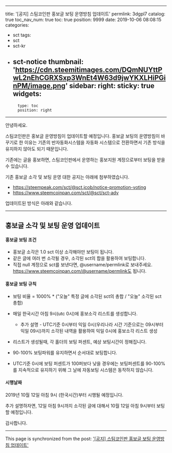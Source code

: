 
---
title: '[공지] 스팀코인판 홍보글 보팅 운영방침 업데이트'
permlink: 3dgpl7
catalog: true
toc_nav_num: true
toc: true
position: 9999
date: 2019-10-06 08:08:15
categories:
- sct
tags:
- sct
- sct-kr
- sct-notice
thumbnail: 'https://cdn.steemitimages.com/DQmNUYttPwL2nEhCGRXSxp3WnEt4W63d9jwYKXLHiPGinPM/image.png'
sidebar:
    right:
        sticky: true
widgets:
    -
        type: toc
        position: right
---


안녕하세요.

스팀코인판은 홍보글 운영방침이 업데이트할 예정입니다. 홍보글 보팅의 운영방침이 바꾸기로 한 이유는 기존의 반자동화시스템을 자동화 시스템으로 전환하면서 기존 방식을 유지하지 않아도 되기 때문입니다.

기존에는 글을 홍보하면, 스팀코인판에서 운영하는 홍보지원 계정으로부터 보팅을 받을 수 있습니다.  

기존 홍보글 소각 및 보팅 운영 대한 공지는 아래에 첨부하였습니다.

* https://steempeak.com/sct/@sct.jcob/notice-promotion-voting
* https://www.steemcoinpan.com/sct/@sct/sct-adv

업데이트된 방식은 아래와 같습니다.

---

## 홍보글 소각 및 보팅 운영 업데이트

#### 홍보글 보팅 조건
* 홍보글 소각은 1.0 sct 이상 소각해야만 보팅이 됩니다.
* 같은 글에 여러 번 소각될 경우, 소각된 sct의 합을 활용하여 보팅합니다.
* 직접 null 계정으로 sct를 보낸다면, @username/permlink로 보내주세요. https://www.steemcoinpan.com/@username/permlink도 됩니다.

#### 홍보글 보팅 규칙

* 보팅 비율 = 1000% * ("오늘" 특정 글에  소각된 sct의 총합 / "오늘" 소각된 sct 총합)
* 매일 한국시간 아침 9시(utc 0시)에 홍보소각 리스트를 생성합니다. 
    * 추가 설명 - UTC기준 0시부터 익일 0시(우리나라 시간 기준으로는 09시부터 익일 09시)까지 소각된 내역을 활용하여 익일 0시에 홍보소각 리스트 생성
* 리스트가 생성될때, 각 홀더의 보팅 퍼센트, 예상 보팅시간이 정해집니다.
* 90-100% 보팅파워를 유지하면서 순서대로 보팅합니다.

* UTC기준 0시에 보팅 퍼센트가 100퍼보다 낮을 경우에는 보팅퍼센트를 90-100%를 지속적으로 유지하기 위해
그 날에 자동보팅 시스템은 동작하지 않습니다. 

#### 시행날짜

2019년 10월 12일 아침 9시 (한국시간)부터 시행될 예정입니다.

추가 설명하자면, 12일 아침 9시까지 소각된 글에 대해서 10월 12일 아침 9시부터 보팅할 예정입니다.

감사합니다.

- - -

This page is synchronized from the post: ['[공지] 스팀코인판 홍보글 보팅 운영방침 업데이트'](https://steemit.com/@jacobyu/3dgpl7)
